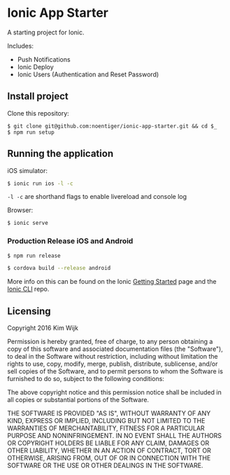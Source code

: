 Ionic App Starter
=================

A starting project for Ionic.

Includes:
 - Push Notifications
 - Ionic Deploy
 - Ionic Users (Authentication and Reset Password)

## Install project

Clone this repository:
```term
$ git clone git@github.com:noentiger/ionic-app-starter.git && cd $_
$ npm run setup
```

## Running the application

iOS simulator:
```bash
$ ionic run ios -l -c
```
`-l -c` are shorthand flags to enable livereload and console log

Browser:
```bash
$ ionic serve
```

### Production Release iOS and Android

```bash
$ npm run release
```
```bash
$ cordova build --release android
```

More info on this can be found on the Ionic [Getting Started](http://ionicframework.com/getting-started) page and the [Ionic CLI](https://github.com/driftyco/ionic-cli) repo.

## Licensing

Copyright 2016 Kim Wijk

Permission is hereby granted, free of charge, to any person obtaining a copy of this software and associated documentation files (the "Software"), to deal in the Software without restriction, including without limitation the rights to use, copy, modify, merge, publish, distribute, sublicense, and/or sell copies of the Software, and to permit persons to whom the Software is furnished to do so, subject to the following conditions:

The above copyright notice and this permission notice shall be included in all copies or substantial portions of the Software.

THE SOFTWARE IS PROVIDED "AS IS", WITHOUT WARRANTY OF ANY KIND, EXPRESS OR IMPLIED, INCLUDING BUT NOT LIMITED TO THE WARRANTIES OF MERCHANTABILITY, FITNESS FOR A PARTICULAR PURPOSE AND NONINFRINGEMENT. IN NO EVENT SHALL THE AUTHORS OR COPYRIGHT HOLDERS BE LIABLE FOR ANY CLAIM, DAMAGES OR OTHER LIABILITY, WHETHER IN AN ACTION OF CONTRACT, TORT OR OTHERWISE, ARISING FROM, OUT OF OR IN CONNECTION WITH THE SOFTWARE OR THE USE OR OTHER DEALINGS IN THE SOFTWARE.
